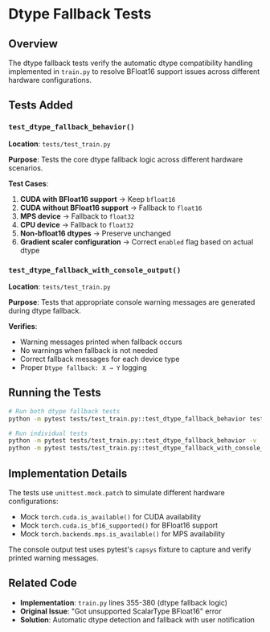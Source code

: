 # Dtype Fallback Tests

## Overview

The dtype fallback tests verify the automatic dtype compatibility handling implemented in `train.py` to resolve BFloat16 support issues across different hardware configurations.

## Tests Added

### `test_dtype_fallback_behavior()`
**Location**: `tests/test_train.py`

**Purpose**: Tests the core dtype fallback logic across different hardware scenarios.

**Test Cases**:
1. **CUDA with BFloat16 support** → Keep `bfloat16`
2. **CUDA without BFloat16 support** → Fallback to `float16`
3. **MPS device** → Fallback to `float32`
4. **CPU device** → Fallback to `float32`
5. **Non-bfloat16 dtypes** → Preserve unchanged
6. **Gradient scaler configuration** → Correct `enabled` flag based on actual dtype

### `test_dtype_fallback_with_console_output()`
**Location**: `tests/test_train.py`

**Purpose**: Tests that appropriate console warning messages are generated during dtype fallback.

**Verifies**:
- Warning messages printed when fallback occurs
- No warnings when fallback is not needed
- Correct fallback messages for each device type
- Proper `Dtype fallback: X → Y` logging

## Running the Tests

```bash
# Run both dtype fallback tests
python -m pytest tests/test_train.py::test_dtype_fallback_behavior tests/test_train.py::test_dtype_fallback_with_console_output -v

# Run individual tests
python -m pytest tests/test_train.py::test_dtype_fallback_behavior -v
python -m pytest tests/test_train.py::test_dtype_fallback_with_console_output -v
```

## Implementation Details

The tests use `unittest.mock.patch` to simulate different hardware configurations:
- Mock `torch.cuda.is_available()` for CUDA availability
- Mock `torch.cuda.is_bf16_supported()` for BFloat16 support
- Mock `torch.backends.mps.is_available()` for MPS availability

The console output test uses pytest's `capsys` fixture to capture and verify printed warning messages.

## Related Code

- **Implementation**: `train.py` lines 355-380 (dtype fallback logic)
- **Original Issue**: "Got unsupported ScalarType BFloat16" error
- **Solution**: Automatic dtype detection and fallback with user notification 